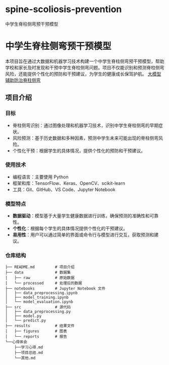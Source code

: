 # spine-scoliosis-prevention
中学生脊柱侧弯预干预模型
# 中学生脊柱侧弯预干预模型

本项目旨在通过大数据和机器学习技术构建一个中学生脊柱侧弯预干预模型，帮助学校和家长及时发现和干预中学生脊柱侧弯问题。项目不仅能识别和预测脊柱侧弯风险，还能提供个性化的预防和干预建议，为学生的健康成长保驾护航。
[大模型辅助防治脊柱侧弯](images/overview.png)
## 项目介绍

### 目标
- 脊柱侧弯识别：通过图像处理和机器学习技术，识别中学生脊柱侧弯的早期症状。
- 风险预测：基于历史数据和多种因素，预测中学生未来可能出现的脊柱侧弯风险。
- 个性化干预：根据学生的具体情况，提供个性化的预防和干预建议。

### 使用技术

- 编程语言：主要使用 Python
- 框架和库：TensorFlow、Keras、OpenCV、scikit-learn
- 工具：Git、GitHub、VS Code、Jupyter Notebook

### 模型特点
- **数据驱动**：模型基于大量学生健康数据进行训练，确保预测的准确性和可靠性。
- **个性化**：根据每个学生的具体情况提供个性化的干预建议。
- **易用性**：用户可以通过简单的界面或命令行与模型进行交互，获取预测和建议。

### 仓库结构

```plaintext
├── README.md         # 项目介绍
├── data              # 数据集
│   ├── raw           # 原始数据
│   └── processed     # 处理后的数据
├── notebooks         # Jupyter Notebook 文件
│   ├── data_preprocessing.ipynb
│   ├── model_training.ipynb
│   └── model_evaluation.ipynb
├── src               # 源代码
│   ├── data_preprocessing.py
│   ├── model.py
│   └── predict.py
├── results           # 结果文件
│   ├── figures       # 图表
│   └── reports       # 报告
└──心得体会
    ├──学习心得.md
    ├──项目总结.md
    └──其他.md
